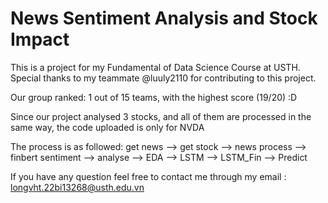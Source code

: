 # News Sentiment Analysis and Stock Impact
This is a project for my Fundamental of Data Science Course at USTH. Special thanks to my teammate @luuly2110 for contributing to this project. 

Our group ranked: 1 out of 15 teams, with the highest score (19/20) :D 

Since our project analysed 3 stocks, and all of them are processed in the same way, the code uploaded is only for NVDA

The process is as followed: get news --> get stock --> news process --> finbert sentiment --> analyse --> EDA --> LSTM --> LSTM_Fin --> Predict

If you have any question feel free to contact me through my email : longvht.22bi13268@usth.edu.vn
